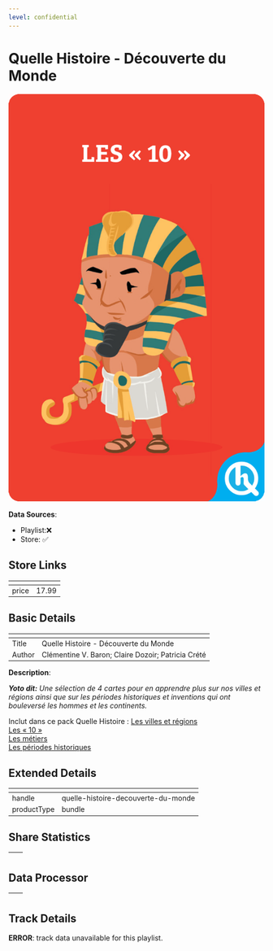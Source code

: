 ```yaml
---
level: confidential
---
```

# Quelle Histoire - Découverte du Monde

![card_[aVrRk].png](../../img/cards/card_[aVrRk].png)

**Data Sources**: 

- Playlist:❌
- Store: ✅


## Store Links

| <!-- --> | <!-- --> |
| - | - |
| price | 17.99 |


## Basic Details

| <!-- --> | <!-- --> |
| - | - |
| Title | Quelle Histoire - Découverte du Monde |
| Author | Clémentine V. Baron; Claire Dozoir; Patricia Crété |

**Description**:

_**Yoto dit:** Une sélection de 4 cartes pour en apprendre plus sur nos villes et régions ainsi que sur les périodes historiques et inventions qui ont bouleversé les hommes et les continents._  

Inclut dans ce pack Quelle Histoire : [Les villes et régions](https://uk.yotoplay.com/collections/library/products/quelle-histoire-les-villes-et-regions)  
[Les « 10 »](https://uk.yotoplay.com/collections/library/products/quelle-histoire-les-10)  
[Les métiers](https://uk.yotoplay.com/collections/library/products/quelle-histoire-les-metiers)  
[Les périodes historiques](https://uk.yotoplay.com/collections/library/products/quelle-histoire-les-periodes-historiques)


## Extended Details

| <!-- --> | <!-- --> |
| - | - |
| handle | quelle-histoire-decouverte-du-monde |
| productType | bundle |


## Share Statistics

| <!-- --> | <!-- --> |
| - | - |


## Data Processor

| <!-- --> | <!-- --> |
| - | - |


## Track Details

**ERROR**: track data unavailable for this playlist.
